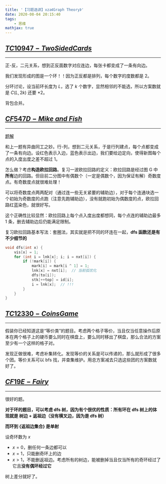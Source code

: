 ```yaml
---
title: '【习题选讲】xza《Graph Theory》'
date: 2020-08-04 20:15:40
tags: 
    - 思维
mathjax: true
---
```


## [$TC10947-TwoSidedCards$](https://vjudge.net/problem/TopCoder-10947)
-----

正-反，二元关系，想到正反面数字对应连边，每张卡都变成了一条有向边。

我们发现形成的图是一个环！！因为正反都是排列，每个数字的度数都是 2。

分环讨论，设当前环长度为 $L$，选了 $k$ 个数字，显然相邻的不能选，所以方案数就是 $C(L, 2k)$ 还要 $*2$。

背包合并。

## [$CF547D-Mike\ and\ Fish$](https://codeforces.com/problemset/problem/547/D)
-----

[题解](https://blog.csdn.net/PoPoQQQ/article/details/46125833)

和上一题有异曲同工之妙。行-列，想到二元关系，于是行列建点，每个点都变成了一条有向边。设红色表示入边，蓝色表示出边，我们要给边定向，使得新图每个点的入度出度之差不超过 1。

怎么做？考虑**构造欧拉回路**。复习一波欧拉回路的定义：欧拉回路是经过图 G 中**所有**边的回路。但目前二分图中有偶数个（一定是偶数个，因为保证有解）奇数度点。有奇数度点就很难处理！

可以将奇数度点两两配对（通过连一些无关紧要的辅助边），对于每个连通块选一个初始为奇数度的点跑（注意先跑辅助边），没有就跑初始为偶数度的点，欧拉回路红蓝染色，就很好写。

这个正确性比较显然：欧拉回路上每个点入度出度都想同，每个点连的辅助边最多 1 条，删去辅助边后仍能满足限制。

复习欧拉回路基本写法：套圈法，其实就是把不同的环连在一起，**dfs 函数还是有不少细节的**

``` c++
void dfs(int x) {
    vis[x] = 1;
    for (int i = lnk[x]; i; i = nxt[i]) {
        if (!mark[i]) {
            mark[i] = mark[i ^ 1] = 1;
            lnk[x] = nxt[i];  // 当前弧优化
            dfs(to[i]);
            stk[++top] = id[i];
            i = lnk[x];  // !!!
        }
    }
}
```

## [$TC12330-CoinsGame$](https://vjudge.net/problem/TopCoder-12330)
-----

假装你已经知道这是“等价类”的题目。考虑两个格子等价，当且仅当任意操作后原本在两个格子上的硬币要么同时在棋盘上，要么同时移出了棋盘，那么合法的方案至少有一个这样的格子对。

发现正做很难，考虑补集转化。发现等价的关系是可以传递的，那么就形成了很多个团。等价关系可以 bfs 找，并查集维护。用总方案减去只选这些团的方案数就好了。

## [$CF19E-Fairy$](https://codeforces.com/problemset/problem/19/E)
-----

很好的题。

**对于环的题目，可以考虑 dfs 树，因为有个很优的性质：所有环在 dfs 树上的体现就是 树边 + 返祖边（没有横叉边，因为是 dfs 树）**

**而环到 {返祖边集合} 是单射**

设奇环数为 $x$

* $x = 0$，删任何一条边都可以
* $x = 1$，只能删奇环上的边
* $x > 1$，不能删返祖边。考虑所有的树边，能被删掉当且仅当所有的奇环经过了它且**没有偶环经过它**

树上差分就好了。